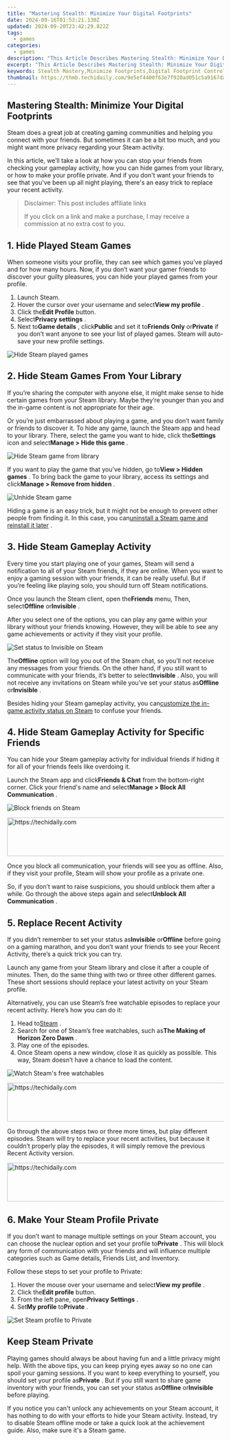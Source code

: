 ```yaml
---
title: "Mastering Stealth: Minimize Your Digital Footprints"
date: 2024-09-16T01:53:21.130Z
updated: 2024-09-20T23:42:29.822Z
tags:
  - games
categories:
  - games
description: "This Article Describes Mastering Stealth: Minimize Your Digital Footprints"
excerpt: "This Article Describes Mastering Stealth: Minimize Your Digital Footprints"
keywords: Stealth Mastery,Minimize Footprints,Digital Footprint Control,Privacy Hacks,Anonymity Online,Secure Browsing,Hidden Trails
thumbnail: https://thmb.techidaily.com/9e5ef4400f63e7f920ad051c5a9167da56f0ec84a54929789d005136b7898918.jpg
---
```


## Mastering Stealth: Minimize Your Digital Footprints

 Steam does a great job at creating gaming communities and helping you connect with your friends. But sometimes it can be a bit too much, and you might want more privacy regarding your Steam activity.

 In this article, we’ll take a look at how you can stop your friends from checking your gameplay activity, how you can hide games from your library, or how to make your profile private. And if you don't want your friends to see that you've been up all night playing, there's an easy trick to replace your recent activity.

>  Disclaimer: This post includes affiliate links
>
>  If you click on a link and make a purchase, I may receive a commission at no extra cost to you.
>

## 1\. Hide Played Steam Games

 When someone visits your profile, they can see which games you’ve played and for how many hours. Now, if you don’t want your gamer friends to discover your guilty pleasures, you can hide your played games from your profile.

1. Launch Steam.
2. Hover the cursor over your username and select**View my profile** .
3. Click the**Edit Profile** button.
4. Select**Privacy settings** .
5. Next to**Game details** , click**Public** and set it to**Friends Only** or**Private** if you don’t want anyone to see your list of played games. Steam will auto-save your new profile settings.

![Hide Steam played games](https://static1.makeuseofimages.com/wordpress/wp-content/uploads/2022/12/hide-played-games-1.jpg)

## 2\. Hide Steam Games From Your Library

 If you’re sharing the computer with anyone else, it might make sense to hide certain games from your Steam library. Maybe they’re younger than you and the in-game content is not appropriate for their age.

 Or you’re just embarrassed about playing a game, and you don’t want family or friends to discover it. To hide any game, launch the Steam app and head to your library. There, select the game you want to hide, click the**Settings** icon and select**Manage > Hide this game** .

![Hide Steam game from library](https://static1.makeuseofimages.com/wordpress/wp-content/uploads/2022/12/hide-steam-game-1.jpg)

 If you want to play the game that you’ve hidden, go to**View > Hidden games** . To bring back the game to your library, access its settings and click**Manage > Remove from hidden** .

![Unhide Steam game](https://static1.makeuseofimages.com/wordpress/wp-content/uploads/2022/12/unhide-game-steam-1.jpg)

 Hiding a game is an easy trick, but it might not be enough to prevent other people from finding it. In this case, you can[uninstall a Steam game and reinstall it later](https://www.makeuseof.com/how-to-uninstall-steam-games-reinstall/) .

## 3\. Hide Steam Gameplay Activity

 Every time you start playing one of your games, Steam will send a notification to all of your Steam friends, if they are online. When you want to enjoy a gaming session with your friends, it can be really useful. But if you’re feeling like playing solo, you should turn off Steam notifications.

 Once you launch the Steam client, open the**Friends** menu, Then, select**Offline** or**Invisible** .

 After you select one of the options, you can play any game within your library without your friends knowing. However, they will be able to see any game achievements or activity if they visit your profile.

![Set status to Invisible on Steam](https://static1.makeuseofimages.com/wordpress/wp-content/uploads/2022/12/steam-invisible-1.jpg)

 The**Offline** option will log you out of the Steam chat, so you’ll not receive any messages from your friends. On the other hand, if you still want to communicate with your friends, it’s better to select**Invisible** . Also, you will not receive any invitations on Steam while you’ve set your status as**Offline** or**Invisible** .

 Besides hiding your Steam gameplay activity, you can[customize the in-game activity status on Steam](https://www.makeuseof.com/how-to-customize-in-game-activity-status-steam/) to confuse your friends.

## 4\. Hide Steam Gameplay Activity for Specific Friends

 You can hide your Steam gameplay activity for individual friends if hiding it for all of your friends feels like overdoing it.

 Launch the Steam app and click**Friends & Chat** from the bottom-right corner. Click your friend's name and select**Manage > Block All Communication** .

![Block friends on Steam](https://static1.makeuseofimages.com/wordpress/wp-content/uploads/2022/12/steam-friends-1.jpg)

<!-- affiliate ads begin -->
<a href="https://wigfever.sjv.io/c/5597632/2014851/22899" target="_top" id="2014851">
  <img src="//a.impactradius-go.com/display-ad/22899-2014851" border="0" alt="https://techidaily.com" width="728" height="90"/>
</a>
<img height="0" width="0" src="https://wigfever.sjv.io/i/5597632/2014851/22899" style="position:absolute;visibility:hidden;" border="0" />
<!-- affiliate ads end -->

 Once you block all communication, your friends will see you as offline. Also, if they visit your profile, Steam will show your profile as a private one.

 So, if you don’t want to raise suspicions, you should unblock them after a while. Go through the above steps again and select**Unblock All Communication** .

## 5\. Replace Recent Activity

 If you didn’t remember to set your status as**Invisible** or**Offline** before going on a gaming marathon, and you don’t want your friends to see your Recent Activity, there’s a quick trick you can try.

 Launch any game from your Steam library and close it after a couple of minutes. Then, do the same thing with two or three other different games. These short sessions should replace your latest activity on your Steam profile.

 Alternatively, you can use Steam’s free watchable episodes to replace your recent activity. Here’s how you can do it:

1. Head to[Steam](https://store.steampowered.com/) .
2. Search for one of Steam’s free watchables, such as**The Making of Horizon Zero Dawn** .
3. Play one of the episodes.
4. Once Steam opens a new window, close it as quickly as possible. This way, Steam doesn’t have a chance to load the content.

![Watch Steam's free watchables](https://static1.makeuseofimages.com/wordpress/wp-content/uploads/2023/09/steam-free-watchable-1.jpg)

<!-- affiliate ads begin -->
<a href="https://imp.i110150.net/c/5597632/798165/11305" target="_top" id="798165">
  <img src="//a.impactradius-go.com/display-ad/11305-798165" border="0" alt="https://techidaily.com" width="728" height="90"/>
</a>
<img height="0" width="0" src="https://imp.i110150.net/i/5597632/798165/11305" style="position:absolute;visibility:hidden;" border="0" />
<!-- affiliate ads end -->

 Go through the above steps two or three more times, but play different episodes. Steam will try to replace your recent activities, but because it couldn’t properly play the episodes, it will simply remove the previous Recent Activity version.

<!-- affiliate ads begin -->
<a href="https://ephamedtechinc.pxf.io/c/5597632/2123511/26400" target="_top" id="2123511">
  <img src="//a.impactradius-go.com/display-ad/26400-2123511" border="0" alt="https://techidaily.com" width="728" height="90"/>
</a>
<img height="0" width="0" src="https://ephamedtechinc.pxf.io/i/5597632/2123511/26400" style="position:absolute;visibility:hidden;" border="0" />
<!-- affiliate ads end -->

## 6\. Make Your Steam Profile Private

 If you don’t want to manage multiple settings on your Steam account, you can choose the nuclear option and set your profile to**Private** . This will block any form of communication with your friends and will influence multiple categories such as Game details, Friends List, and Inventory.

Follow these steps to set your profile to Private:

1. Hover the mouse over your username and select**View my profile** .
2. Click the**Edit profile** button.
3. From the left pane, open**Privacy Settings** .
4. Set**My profile** to**Private** .

![Set Steam profile to Private](https://static1.makeuseofimages.com/wordpress/wp-content/uploads/2022/12/steam-private-profile-1.jpg)

## Keep Steam Private

 Playing games should always be about having fun and a little privacy might help. With the above tips, you can keep prying eyes away so no one can spoil your gaming sessions. If you want to keep everything to yourself, you should set your profile as**Private** . But if you still want to share game inventory with your friends, you can set your status as**Offline** or**Invisible** before playing.

 If you notice you can't unlock any achievements on your Steam account, it has nothing to do with your efforts to hide your Steam activity. Instead, try to disable Steam offline mode or take a quick look at the achievement guide. Also, make sure it's a Steam game.

<ins class="adsbygoogle"
     style="display:block"
     data-ad-format="autorelaxed"
     data-ad-client="ca-pub-7571918770474297"
     data-ad-slot="1223367746"></ins>

<ins class="adsbygoogle"
     style="display:block"
     data-ad-client="ca-pub-7571918770474297"
     data-ad-slot="8358498916"
     data-ad-format="auto"
     data-full-width-responsive="true"></ins>



